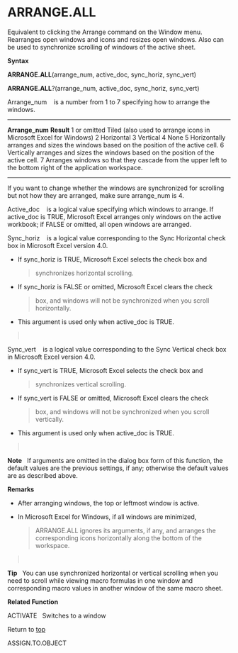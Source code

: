 ARRANGE.ALL
===========

Equivalent to clicking the Arrange command on the Window menu.
Rearranges open windows and icons and resizes open windows. Also can be
used to synchronize scrolling of windows of the active sheet.

**Syntax**

**ARRANGE.ALL**(arrange\_num, active\_doc, sync\_horiz, sync\_vert)

**ARRANGE.ALL**?(arrange\_num, active\_doc, sync\_horiz, sync\_vert)

Arrange\_num    is a number from 1 to 7 specifying how to arrange the
windows.

  ------------------ -------------------------------------------------------------------------------------------------------------
  **Arrange\_num**   **Result**
  1 or omitted       Tiled (also used to arrange icons in Microsoft Excel for Windows)
  2                  Horizontal
  3                  Vertical
  4                  None
  5                  Horizontally arranges and sizes the windows based on the position of the active cell.
  6                  Vertically arranges and sizes the windows based on the position of the active cell.
  7                  Arranges windows so that they cascade from the upper left to the bottom right of the application workspace.
  ------------------ -------------------------------------------------------------------------------------------------------------

If you want to change whether the windows are synchronized for scrolling
but not how they are arranged, make sure arrange\_num is 4.

Active\_doc    is a logical value specifying which windows to arrange.
If active\_doc is TRUE, Microsoft Excel arranges only windows on the
active workbook; if FALSE or omitted, all open windows are arranged.

Sync\_horiz    is a logical value corresponding to the Sync Horizontal
check box in Microsoft Excel version 4.0.

-   If sync\_horiz is TRUE, Microsoft Excel selects the check box and
    > synchronizes horizontal scrolling.

-   If sync\_horiz is FALSE or omitted, Microsoft Excel clears the check
    > box, and windows will not be synchronized when you scroll
    > horizontally.

-   This argument is used only when active\_doc is TRUE.

>  

Sync\_vert    is a logical value corresponding to the Sync Vertical
check box in Microsoft Excel version 4.0.

-   If sync\_vert is TRUE, Microsoft Excel selects the check box and
    > synchronizes vertical scrolling.

-   If sync\_vert is FALSE or omitted, Microsoft Excel clears the check
    > box, and windows will not be synchronized when you scroll
    > vertically.

-   This argument is used only when active\_doc is TRUE.

>  

**Note**   If arguments are omitted in the dialog box form of this
function, the default values are the previous settings, if any;
otherwise the default values are as described above.

**Remarks**

-   After arranging windows, the top or leftmost window is active.

-   In Microsoft Excel for Windows, if all windows are minimized,
    > ARRANGE.ALL ignores its arguments, if any, and arranges the
    > corresponding icons horizontally along the bottom of the
    > workspace.

>  

**Tip**   You can use synchronized horizontal or vertical scrolling when
you need to scroll while viewing macro formulas in one window and
corresponding macro values in another window of the same macro sheet.

**Related Function**

ACTIVATE   Switches to a window

Return to [top](#A)

ASSIGN.TO.OBJECT
